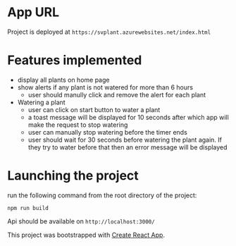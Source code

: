 # App URL

Project is deployed at `https://svplant.azurewebsites.net/index.html`

# Features implemented

- display all plants on home page
- show alerts if any plant is not watered for more than 6 hours
  - user should manully click and remove the alert for each plant
- Watering a plant
  - user can click on start button to water a plant
  - a toast message will be displayed for 10 seconds after which app will make the request to stop watering
  - user can manually stop watering before the timer ends
  - user should wait for 30 seconds before watering the plant again. If they try to water before that then an error message will be displayed

# Launching the project

run the following command from the root directory of the project:

`npm run build`

Api should be available on `http://localhost:3000/`

This project was bootstrapped with [Create React App](https://github.com/facebook/create-react-app).
